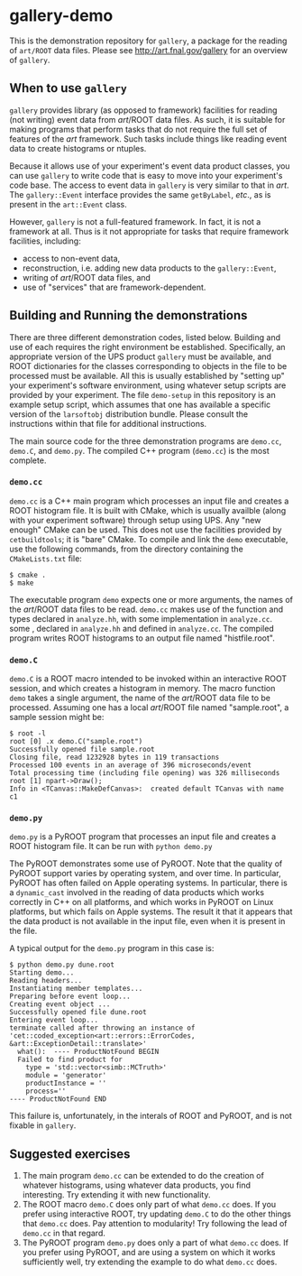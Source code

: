 # gallery-demo

This is the demonstration repository for `gallery`, a package for the reading of `art/ROOT` data files. Please see http://art.fnal.gov/gallery for an overview of `gallery`.

## When to use `gallery`

`gallery` provides library (as opposed to framework) facilities for reading (not writing) event data from _art_/ROOT data files. As such, it is suitable for making programs that perform tasks that do not require the full set of features of the _art_ framework. Such tasks include things like reading event data to create histograms or ntuples.

Because it allows use of your experiment's event data product classes, you can use `gallery` to write code that is easy to move into your experiment's code base. The access to event data in `gallery` is very similar to that in _art_. The `gallery::Event` interface provides the same `getByLabel`, _etc_., as is present in the `art::Event` class.

However, `gallery` is not a full-featured framework. In fact, it is not a framework at all. Thus is it not appropriate for tasks that require framework facilities, including:
* access to non-event data,
* reconstruction, i.e. adding new data products to the `gallery::Event`,
* writing of _art_/ROOT data files, and
* use of "services" that are framework-dependent.

## Building and Running the demonstrations

There are three different demonstration codes, listed below. Building and use of each requires the right environment be established. Specifically, an appropriate version of the UPS product `gallery` must be available, and ROOT dictionaries for the classes corresponding to objects in the file to be processed must be available. All this is usually established by "setting up" your experiment's software environment, using whatever setup scripts are provided by your experiment. The file `demo-setup` in this repository is an example setup script, which assumes that one has available a specific version of the `larsoftobj` distribution bundle. Please consult the instructions within that file for additional instructions.

The main source code for the three demonstration programs are `demo.cc`, `demo.C`, and `demo.py`. The compiled C++ program (`demo.cc`) is the most complete.

### `demo.cc`

`demo.cc` is a C++ main program which processes an input file and creates a ROOT histogram file. It is built with CMake, which is usually availble (along with your experiment software) through setup using UPS. Any "new enough" CMake can be used. This does not use the facilities provided by `cetbuildtools`; it is "bare" CMake. To compile and link the `demo` executable, use the following commands, from the directory containing the `CMakeLists.txt` file:
```
$ cmake .
$ make
```

The executable program `demo` expects one or more arguments, the names of the _art_/ROOT data files to be read.  `demo.cc` makes use of the function and types declared in  `analyze.hh`, with some implementation in `analyze.cc`. some , declared in `analyze.hh` and defined in `analyze.cc`. The compiled program writes ROOT histograms to an output file named "histfile.root".

### `demo.C`

`demo.C` is a ROOT macro intended to be invoked within an interactive ROOT session, and which creates a histogram in memory. The macro function `demo` takes a single argument, the name of the _art_/ROOT data file to be processed. Assuming one has a local _art_/ROOT file named "sample.root", a sample session might be:
```
$ root -l
root [0] .x demo.C("sample.root")
Successfully opened file sample.root
Closing file, read 1232928 bytes in 119 transactions
Processed 100 events in an average of 396 microseconds/event
Total processing time (including file opening) was 326 milliseconds
root [1] npart->Draw();
Info in <TCanvas::MakeDefCanvas>:  created default TCanvas with name c1
```

### `demo.py`

`demo.py` is a PyROOT program that processes an input file and creates a ROOT histogram file. It can be run with `python demo.py`

The PyROOT demonstrates some use of PyROOT. Note that the quality of PyROOT support varies by operating system, and over time. In particular, PyROOT has often failed on Apple operating systems. In particular, there is a `dynamic_cast` involved in the reading of data products which works correctly in C++ on all platforms, and which works in PyROOT on Linux platforms, but which fails on Apple systems. The result it that it appears that the data product is not available in the input file, even when it is present in the file.

A typical output for the `demo.py` program in this case is:
```
$ python demo.py dune.root
Starting demo...
Reading headers...
Instantiating member templates...
Preparing before event loop...
Creating event object ...
Successfully opened file dune.root
Entering event loop...
terminate called after throwing an instance of 'cet::coded_exception<art::errors::ErrorCodes, &art::ExceptionDetail::translate>'
  what():  ---- ProductNotFound BEGIN
  Failed to find product for
    type = 'std::vector<simb::MCTruth>'
    module = 'generator'
    productInstance = ''
    process=''
---- ProductNotFound END
```

This failure is, unfortunately, in the interals of ROOT and PyROOT, and is not fixable in `gallery`.

## Suggested exercises

1. The main program `demo.cc` can be extended to do the creation of whatever histograms, using whatever data products, you find interesting. Try extending it with new functionality.
2. The ROOT macro `demo.C` does only part of what `demo.cc` does. If you prefer using interactive ROOT, try updating `demo.C` to do the other things that `demo.cc` does. Pay attention to modularity! Try following the lead of `demo.cc` in that regard.
3. The PyROOT program `demo.py` does only a part of what `demo.cc` does. If you prefer using PyROOT, and are using a system on which it works sufficiently well, try extending the example to do what `demo.cc` does.
